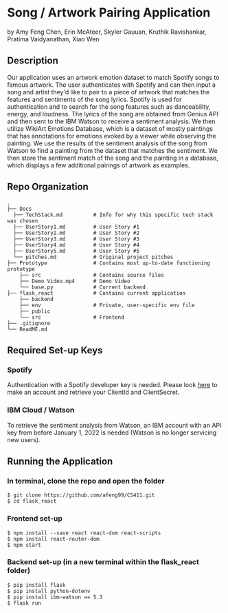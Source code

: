 # Song / Artwork Pairing Application
by Amy Feng Chen, Erin McAteer, Skyler Gauuan, Kruthik Ravishankar, Pratima Vaidyanathan, Xiao Wen

## Description
Our application uses an artwork emotion dataset to match Spotify songs to famous artwork. The user authenticates with Spotify and can then input a song and artist they'd like to pair to a piece of artwork that matches the features and sentiments of the song lyrics. Spotify is used for authentication and to search for the song features such as danceability, energy, and loudness. The lyrics of the song are obtained from Genius API and then sent to the IBM Watson to receive a sentiment analysis. We then utilize WikiArt Emotions Database, which is a dataset of mostly paintings that has annotations for emotions evoked by a viewer while observing the painting. We use the results of the sentiment analysis of the song from Watson to find a painting from the dataset that matches the sentiment. We then store the sentiment match of the song and the painting in a database, which displays a few additional pairings of artwork as examples.

## Repo Organization

    .
    ├── Docs
      ├── TechStack.md          # Info for why this specific tech stack was chosen
      ├── UserStory1.md         # User Story #1
      ├── UserStory2.md         # User Story #2
      ├── UserStory3.md         # User Story #3
      ├── UserStory4.md         # User Story #4
      ├── UserStory5.md         # User Story #5
      └── pitches.md            # Original project pitches
    ├── Prototype               # Contains most up-to-date functioning prototype
        ├── src                 # Contains source files
        ├── Demo Video.mp4      # Demo Video
        └── base.py             # Current backend
    ├── flask_react             # Contains current application
        ├── backend
        ├── env                 # Private, user-specific env file
        ├── public              
        └── src                 # Frontend
    ├── .gitignore 
    └── ReadME.md

## Required Set-up Keys
### Spotify
Authentication with a Spotify developer key is needed. Please look [here](https://developer.spotify.com/) to make an account and retrieve your ClientId and ClientSecret.

### IBM Cloud / Watson
To retrieve the sentiment analysis from Watson, an IBM account with an API key from before January 1, 2022 is needed (Watson is no longer servicing new users). 

## Running the Application
### In terminal, clone the repo and open the folder
```
$ git clone https://github.com/afeng99/CS411.git
$ cd flask_react
```

### Frontend set-up
```
$ npm install --save react react-dom react-scripts
$ npm install react-router-dom
$ npm start
```

### Backend set-up (in a new terminal within the flask_react folder)
```
$ pip install flask
$ pip install python-dotenv
$ pip install ibm-watson == 5.3
$ flask run
```
